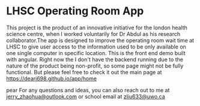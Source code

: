 # LHSC Operating Room App
This project is the product of an innovative initiative for the london health science centre, when I worked voluntarily for Dr Abdul as his research collaborator.The app is designed to improve the operating room wait time at LHSC to give user access to the information used to be only available on one single computer in specific location.
This is the front end demo built with angular. Right now the I don't have the backend running due to the nature of the product being non-profit, so some page might not be fully functional. But please feel free to check it out the main page at 
https://dearj698.github.io/app/home

pear
For any questions and ideas, you can also reach out to me at jerry_zhaohua@outlook.com or school email at zliu633@uwo.ca
